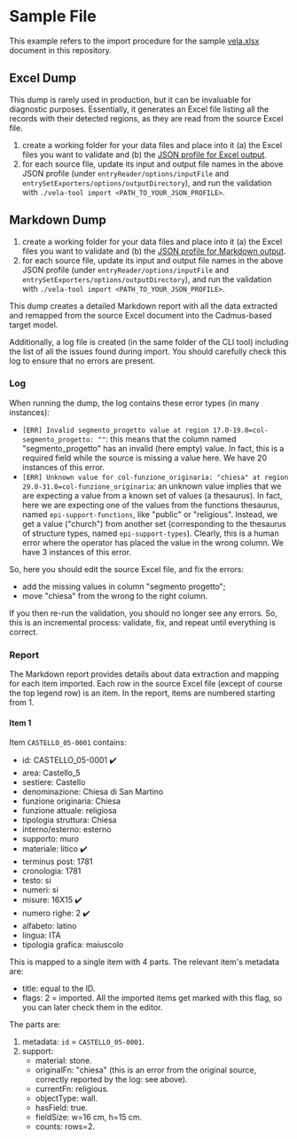 # Sample File

This example refers to the import procedure for the sample [vela.xlsx](../vela.xlsx) document in this repository.

## Excel Dump

This dump is rarely used in production, but it can be invaluable for diagnostic purposes. Essentially, it generates an Excel file listing all the records with their detected regions, as they are read from the source Excel file.

1. create a working folder for your data files and place into it (a) the Excel files you want to validate and (b) the [JSON profile for Excel output](../vela-tool/Assets/Dump-xlsx.json).
2. for each source file, update its input and output file names in the above JSON profile (under `entryReader/options/inputFile` and `entrySetExporters/options/outputDirectory`), and run the validation with `./vela-tool import <PATH_TO_YOUR_JSON_PROFILE>`.

## Markdown Dump

1. create a working folder for your data files and place into it (a) the Excel files you want to validate and (b) the [JSON profile for Markdown output](../vela-tool/Assets/Dump-md.json).
2. for each source file, update its input and output file names in the above JSON profile (under `entryReader/options/inputFile` and `entrySetExporters/options/outputDirectory`), and run the validation with `./vela-tool import <PATH_TO_YOUR_JSON_PROFILE>`.

This dump creates a detailed Markdown report with all the data extracted and remapped from the source Excel document into the Cadmus-based target model.

Additionally, a log file is created (in the same folder of the CLI tool) including the list of all the issues found during import. You should carefully check this log to ensure that no errors are present.

### Log

When running the dump, the log contains these error types (in many instances):

- `[ERR] Invalid segmento_progetto value at region 17.0-19.0=col-segmento_progetto: ""`: this means that the column named "segmento_progetto" has an invalid (here empty) value. In fact, this is a required field while the source is missing a value here. We have 20 instances of this error.
- `[ERR] Unknown value for col-funzione_originaria: "chiesa" at region 29.0-31.0=col-funzione_originaria`: an unknown value implies that we are expecting a value from a known set of values (a thesaurus). In fact, here we are expecting one of the values from the functions thesaurus, named `epi-support-functions`, like "public" or "religious". Instead, we get a value ("church") from another set (corresponding to the thesaurus of structure types, named `epi-support-types`). Clearly, this is a human error where the operator has placed the value in the wrong column. We have 3 instances of this error.

So, here you should edit the source Excel file, and fix the errors:

- add the missing values in column "segmento progetto";
- move "chiesa" from the wrong to the right column.

If you then re-run the validation, you should no longer see any errors. So, this is an incremental process: validate, fix, and repeat until everything is correct.

### Report

The Markdown report provides details about data extraction and mapping for each item imported. Each row in the source Excel file (except of course the top legend row) is an item. In the report, items are numbered starting from 1.

#### Item 1

Item `CASTELLO_05-0001` contains:

- id: CASTELLO_05-0001 ✔️
- area: Castello_5
- sestiere: Castello
- denominazione: Chiesa di San Martino
- funzione originaria: Chiesa
- funzione attuale: religiosa
- tipologia struttura: Chiesa
- interno/esterno: esterno
- supporto: muro
- materiale: litico ✔️
- terminus post: 1781
- cronologia: 1781
- testo: si
- numeri: si
- misure: 16X15 ✔️
- numero righe: 2 ✔️
- alfabeto: latino
- lingua: ITA
- tipologia grafica: maiuscolo

This is mapped to a single item with 4 parts. The relevant item's metadata are:

- title: equal to the ID.
- flags: 2 = imported. All the imported items get marked with this flag, so you can later check them in the editor.

The parts are:

1. metadata: `id` = `CASTELLO_05-0001`.
2. support:
     - material: stone.
     - originalFn: "chiesa" (this is an error from the original source, correctly reported by the log: see above).
     - currentFn: religious.
     - objectType: wall.
     - hasField: true.
     - fieldSize: w=16 cm, h=15 cm.
     - counts: rows=2.
